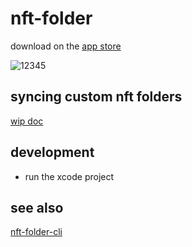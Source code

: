 # nft-folder

download on the [app store](https://folder.lil.org)

![12345](https://github.com/lil-org/nft-folder/assets/7680193/90b52724-a9f4-45f8-a96b-5c1ebb0ad3ea)

## syncing custom nft folders

[wip doc](https://github.com/lil-org/how-to-sync-nft-folders)

## development
* run the xcode project

## see also
[nft-folder-cli](https://github.com/sameoldlab/nft-folder-cli)
